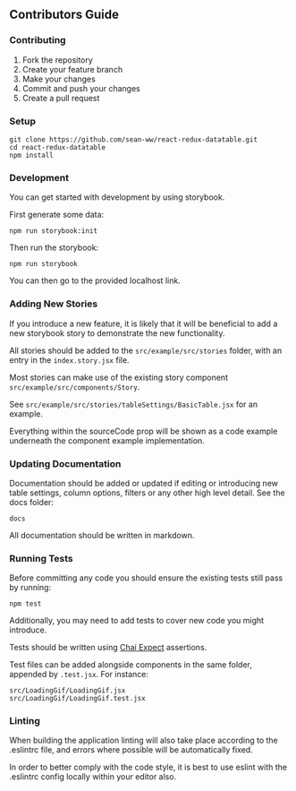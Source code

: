 ## Contributors Guide

### Contributing

1. Fork the repository
2. Create your feature branch
3. Make your changes
4. Commit and push your changes
5. Create a pull request

### Setup

```
git clone https://github.com/sean-ww/react-redux-datatable.git
cd react-redux-datatable
npm install
```

### Development

You can get started with development by using storybook.

First generate some data:
```
npm run storybook:init
```

Then run the storybook:
```
npm run storybook
```

You can then go to the provided localhost link.

### Adding New Stories

If you introduce a new feature, it is likely that it will be beneficial to add a new storybook story to demonstrate the new functionality.

All stories should be added to the `src/example/src/stories` folder, with an entry in the `index.story.jsx` file.

Most stories can make use of the existing story component `src/example/src/components/Story`.

See `src/example/src/stories/tableSettings/BasicTable.jsx` for an example.

Everything within the sourceCode prop will be shown as a code example underneath the component example implementation.

### Updating Documentation

Documentation should be added or updated if editing or introducing new table settings, column options, filters or any other high level detail.
See the docs folder:
```
docs
```

All documentation should be written in markdown.

### Running Tests

Before committing any code you should ensure the existing tests still pass by running:
```
npm test
```

Additionally, you may need to add tests to cover new code you might introduce.

Tests should be written using [Chai Expect](https://www.chaijs.com/) assertions.

Test files can be added alongside components in the same folder, appended by `.test.jsx`.
For instance:
```
src/LoadingGif/LoadingGif.jsx
src/LoadingGif/LoadingGif.test.jsx
```

### Linting

When building the application linting will also take place according to the .eslintrc file, and errors where possible will be automatically fixed.

In order to better comply with the code style, it is best to use eslint with the .eslintrc config locally within your editor also.
